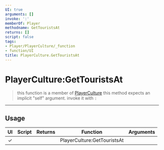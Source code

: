 ```yaml
---
UI: true
arguments: []
invoke: ':'
memberOf: Player
methodname: GetTouristsAt
returns: []
script: false
tags:
- Player/PlayerCulture/_function
- function/UI
title: PlayerCulture.GetTouristsAt
---
```

# PlayerCulture:GetTouristsAt
> this function is a member of [PlayerCulture](civ-6/lua/PlayerCulture.md)
> this method expects an implicit "self" argument. invoke it with `:`
-----
## Usage
|  UI | Script | Returns | Function | Arguments |
|:---:|:------:|-------:|:--------:|:---------|
|✓| ||PlayerCulture:GetTouristsAt||
